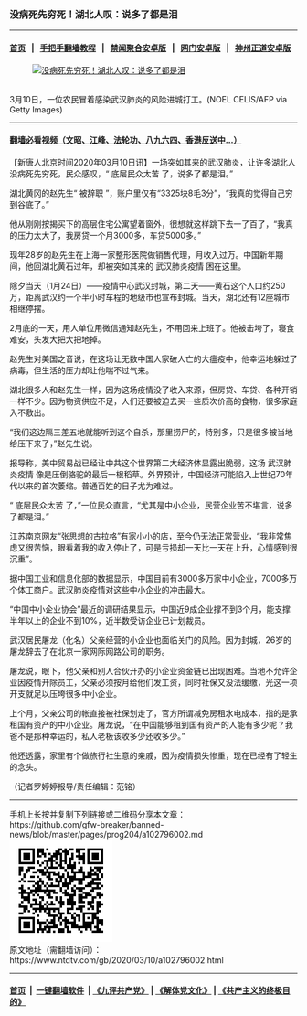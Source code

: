 ### 没病死先穷死！湖北人叹：说多了都是泪
------------------------

#### [首页](https://github.com/gfw-breaker/banned-news/blob/master/README.md) &nbsp;&nbsp;|&nbsp;&nbsp; [手把手翻墙教程](https://github.com/gfw-breaker/guides/wiki) &nbsp;&nbsp;|&nbsp;&nbsp; [禁闻聚合安卓版](https://github.com/gfw-breaker/bn-android) &nbsp;&nbsp;|&nbsp;&nbsp; [网门安卓版](https://github.com/oGate2/oGate) &nbsp;&nbsp;|&nbsp;&nbsp; [神州正道安卓版](https://github.com/SzzdOgate/update) 



<div><div class="featured_image">
 <a href="https://i.ntdtv.com/assets/uploads/2020/03/GettyImages-1206293140.jpg" target="_blank">
  <figure>
   <img alt="没病死先穷死！湖北人叹：说多了都是泪" src="https://i.ntdtv.com/assets/uploads/2020/03/GettyImages-1206293140-800x450.jpg"/>
  </figure><br/>
 </a>
 <span class="caption">
  3月10日，一位农民冒着感染武汉肺炎的风险进城打工。(NOEL CELIS/AFP via Getty Images)
 </span>
</div>
</div><hr/>

#### [翻墙必看视频（文昭、江峰、法轮功、八九六四、香港反送中...）](https://github.com/gfw-breaker/banned-news/blob/master/pages/link3.md)

<div><div class="post_content" itemprop="articleBody">
 <p>
  【新唐人北京时间2020年03月10日讯】一场突如其来的武汉肺炎，让许多湖北人没病死先穷死，民众感叹，“
  <ok href="https://www.ntdtv.com/gb/底层民众太苦.htm">
   底层民众太苦
  </ok>
  了，说多了都是泪。”
 </p>
 <p>
  湖北黄冈的赵先生“
  <ok href="https://www.ntdtv.com/gb/被辞职.htm">
   被辞职
  </ok>
  ”，账户里仅有“3325块8毛3分”，“我真的觉得自己穷到谷底了。”
 </p>
 <p>
  他从刚刚按揭买下的高层住宅公寓望着窗外，很想就这样跳下去一了百了，“我真的压力太大了，我房贷一个月3000多，车贷5000多。”
 </p>
 <p>
  现年28岁的赵先生在上海一家整形医院做销售代理，月收入过万。中国新年期间，他回湖北黄石过年，却被突如其来的
  <ok href="https://www.ntdtv.com/gb/442749.htm">
   武汉肺炎疫情
  </ok>
  困在这里。
 </p>
 <p>
  除夕当天（1月24日）——疫情中心武汉封城，第二天——黄石这个人口约250万，距离武汉约一个半小时车程的地级市也宣布封城。当天，湖北还有12座城市相继停摆。
 </p>
 <p>
  2月底的一天，用人单位用微信通知赵先生，不用回来上班了。他被击垮了，寝食难安，头发大把大把地掉。
 </p>
 <p>
  赵先生对美国之音说，在这场让无数中国人家破人亡的大瘟疫中，他幸运地躲过了病毒，但生活的压力却让他喘不过气来。
 </p>
 <p>
  湖北很多人和赵先生一样，因为这场疫情没了收入来源，但房贷、车贷、各种开销一样不少。因为物资供应不足，人们还要被迫去买一些质次价高的食物，很多家庭入不敷出。
 </p>
 <p>
  “我们这边隔三差五地就能听到这个自杀，那里捞尸的，特别多，只是很多被当地给压下来了，”赵先生说。
 </p>
 <p>
  报导称，美中贸易战已经让中共这个世界第二大经济体显露出脆弱，这场
  <ok href="https://www.ntdtv.com/gb/442749.htm">
   武汉肺炎疫情
  </ok>
  像是压倒骆驼的最后一根稻草。外界预计，中国经济可能陷入上世纪70年代以来的首次萎缩。普通百姓的日子尤为难过。
 </p>
 <p>
  “
  <ok href="https://www.ntdtv.com/gb/底层民众太苦.htm">
   底层民众太苦
  </ok>
  了，”一位民众直言，“尤其是中小企业，民营企业苦不堪言，说多了都是泪。”
 </p>
 <p>
  江苏南京网友“张思想的古拉格”有家小小的店，至今仍无法正常营业，“我非常焦虑又很苦恼，眼看着我的收入停止了，可是亏损却一天比一天在上升，心情感到很沉重”。
 </p>
 <p>
  据中国工业和信息化部的数据显示，中国目前有3000多万家中小企业，7000多万个体工商户。武汉肺炎疫情对这些中小企业的冲击最大。
 </p>
 <p>
  “中国中小企业协会”最近的调研结果显示，中国近9成企业撑不到3个月，能支撑半年以上的企业不到10%，近半数受访企业已计划裁员。
 </p>
 <p>
  武汉居民屠龙（化名）父亲经营的小企业也面临关门的风险。因为封城，26岁的屠龙辞去了在北京一家网际网路公司的职务。
 </p>
 <p>
  屠龙说，眼下，他父亲和别人合伙开办的小企业资金链已出现困难。当地不允许企业因疫情开除员工，父亲必须按月给他们发工资，同时社保又没法缓缴，光这一项开支就足以压垮很多中小企业。
 </p>
 <p>
  上个月，父亲公司的帐直接被社保划走了，官方所谓减免房租水电成本，指的是承租国有资产的中小企业。屠龙说，“在中国能够租到国有资产的人能有多少呢？我爸不是那种幸运的，私人老板该收多少还收多少。”
 </p>
 <p>
  他还透露，家里有个做旅行社生意的亲戚，因为疫情损失惨重，现在已经有了轻生的念头。
 </p>
 <p>
  （记者罗婷婷报导/责任编辑：范铭）
 </p>
 <div class="single_ad">
 </div>
</div>
</div>
<hr/>
手机上长按并复制下列链接或二维码分享本文章：<br/>
https://github.com/gfw-breaker/banned-news/blob/master/pages/prog204/a102796002.md <br/>
<a href='https://github.com/gfw-breaker/banned-news/blob/master/pages/prog204/a102796002.md'><img src='https://github.com/gfw-breaker/banned-news/blob/master/pages/prog204/a102796002.md.png'/></a> <br/>
原文地址（需翻墙访问）：https://www.ntdtv.com/gb/2020/03/10/a102796002.html


------------------------
#### [首页](https://github.com/gfw-breaker/banned-news/blob/master/README.md) &nbsp;|&nbsp; [一键翻墙软件](https://github.com/gfw-breaker/nogfw/blob/master/README.md) &nbsp;| [《九评共产党》](https://github.com/gfw-breaker/9ping.md/blob/master/README.md#九评之一评共产党是什么) | [《解体党文化》](https://github.com/gfw-breaker/jtdwh.md/blob/master/README.md) | [《共产主义的终极目的》](https://github.com/gfw-breaker/gczydzjmd.md/blob/master/README.md)


<img src='http://gfw-breaker.win/banned-news/pages/prog204/a102796002.md' width='0px' height='0px'/>